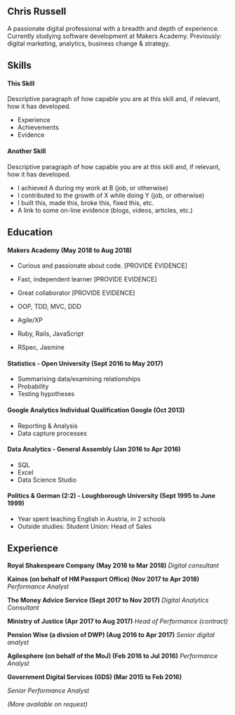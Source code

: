 ## Chris Russell

A passionate digital professional with a breadth and depth of experience. Currently studying software development at Makers Academy. Previously: digital marketing, analytics, business change & strategy.

## Skills

#### This Skill

Descriptive paragraph of how capable you are at this skill and, if relevant, how it has developed.

- Experience
- Achievements
- Evidence

#### Another Skill

Descriptive paragraph of how capable you are at this skill and, if relevant, how it has developed.

- I achieved A during my work at B (job, or otherwise)
- I contributed to the growth of X while doing Y (job, or otherwise)
- I built this, made this, broke this, fixed this, etc.
- A link to some on-line evidence (blogs, videos, articles, etc.)

## Education

#### Makers Academy (May 2018 to Aug 2018)

- Curious and passionate about code. [PROVIDE EVIDENCE]
- Fast, independent learner [PROVIDE EVIDENCE]
- Great collaborator [PROVIDE EVIDENCE]

- OOP, TDD, MVC, DDD
- Agile/XP
- Ruby, Rails, JavaScript
- RSpec, Jasmine


#### Statistics - Open University (Sept 2016 to May 2017)

- Summarising data/examining relationships
- Probability
- Testing hypotheses

#### Google Analytics Individual Qualification Google (Oct 2013)
- Reporting & Analysis
- Data capture processes

#### Data Analytics - General Assembly (Jan 2016 to Apr 2016)
- SQL
- Excel
- Data Science Studio

#### Politics & German (2:2) - Loughborough University (Sept 1995 to June 1999)
- Year spent teaching English in Austria, in 2 schools
- Outside studies: Student Union: Head of Sales

## Experience

**Royal Shakespeare Company (May 2016 to Mar 2018)**
*Digital consultant*

**Kainos (on behalf of HM Passport Office) (Nov 2017 to Apr 2018)**
*Performance Analyst*

**The Money Advice Service (Sept 2017 to Nov 2017)**
*Digital Analytics Consultant*

**Ministry of Justice (Apr 2017 to Aug 2017)**
*Head of Performance (contract)*

**Pension Wise (a divsion of DWP) (Aug 2016 to Apr 2017)**
*Senior digital analyst*

**Agilesphere (on behalf of the MoJ) (Feb 2016 to Jul 2016)**
*Performance Analyst*

**Government Digital Services (GDS) (Mar 2015 to Feb 2016)**

*Senior Performance Analyst*

_(More available on request)_




